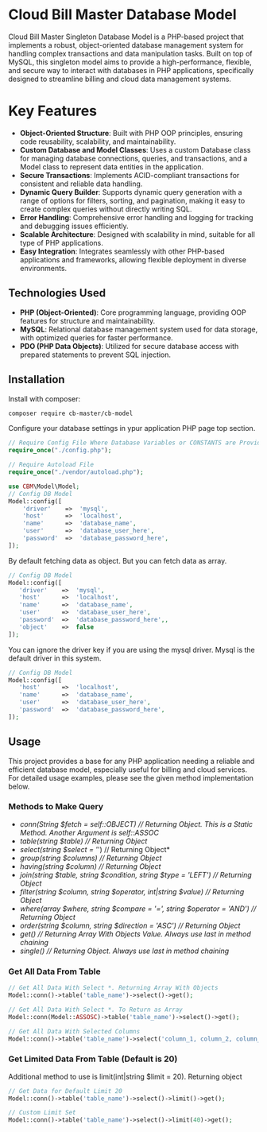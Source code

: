 # Cloud Bill Master Database Model
Cloud Bill Master Singleton Database Model is a PHP-based project that implements a robust, object-oriented database management system for handling complex transactions and data manipulation tasks. Built on top of MySQL, this singleton model aims to provide a high-performance, flexible, and secure way to interact with databases in PHP applications, specifically designed to streamline billing and cloud data management systems.

# Key Features
* <b>Object-Oriented Structure</b>: Built with PHP OOP principles, ensuring code reusability, scalability, and maintainability.</br>
* <b>Custom Database and Model Classes</b>: Uses a custom Database class for managing database connections, queries, and transactions, and a Model class to represent data entities in the application.</br>
* <b>Secure Transactions</b>: Implements ACID-compliant transactions for consistent and reliable data handling.</br>
* <b>Dynamic Query Builder</b>: Supports dynamic query generation with a range of options for filters, sorting, and pagination, making it easy to create complex queries without directly writing SQL.</br>
* <b>Error Handling</b>: Comprehensive error handling and logging for tracking and debugging issues efficiently.</br>
* <b>Scalable Architecture</b>: Designed with scalability in mind, suitable for all type of PHP applications.</br>
* <b>Easy Integration</b>: Integrates seamlessly with other PHP-based applications and frameworks, allowing flexible deployment in diverse environments.</br>

## Technologies Used
* <b>PHP (Object-Oriented)</b>: Core programming language, providing OOP features for structure and maintainability.</br>
* <b>MySQL</b>: Relational database management system used for data storage, with optimized queries for faster performance.</br>
* <b>PDO (PHP Data Objects)</b>: Utilized for secure database access with prepared statements to prevent SQL injection.</br>

## Installation
Install with composer:
```bash
composer require cb-master/cb-model
```
Configure your database settings in ypur application PHP page top section.
```php
// Require Config File Where Database Variables or CONSTANTS are Provided
require_once("./config.php");

// Require Autoload File
require_once("./vendor/autoload.php");

use CBM\Model\Model;
// Config DB Model
Model::config([
    'driver'    =>  'mysql',
    'host'      =>  'localhost',
    'name'      =>  'database_name',
    'user'      =>  'database_user_here',
    'password'  =>  'database_password_here',
]);

```
By default fetching data as object. But you can fetch data as array.
 ```php
// Config DB Model
Model::config([
    'driver'    =>  'mysql',
    'host'      =>  'localhost',
    'name'      =>  'database_name',
    'user'      =>  'database_user_here',
    'password'  =>  'database_password_here',,
    'object'    =>  false
]);
```
You can ignore the driver key if you are using the mysql driver. Mysql is the default driver in this system.
 ```php
// Config DB Model
Model::config([
    'host'      =>  'localhost',
    'name'      =>  'database_name',
    'user'      =>  'database_user_here',
    'password'  =>  'database_password_here',
]);
```
## Usage
This project provides a base for any PHP application needing a reliable and efficient database model, especially useful for billing and cloud services. For detailed usage examples, please see the given method implementation below.

### Methods to Make Query
* *conn(String $fetch = self::OBJECT) // Returning Object. This is a Static Method. Another Argument is self::ASSOC*
* *table(string $table) // Returning Object*
* *select(string $select = '*') // Returning Object*
* *group(string $columns) // Returning Object*
* *having(string $column) // Returning Object*
* *join(string $table, string $condition, string $type = 'LEFT') // Returning Object*
* *filter(string $column, string $operator, int|string $value) // Returning Object*
* *where(array $where, string $compare = '=', string $operator = 'AND') // Returning Object*
* *order(string $column, string $direction = 'ASC') // Returning Object*
* *get() // Returning Array With Objects Value. Always use last in method chaining*
* *single() // Returning Object. Always use last in method chaining*

### Get All Data From Table
```php
// Get All Data With Select *. Returning Array With Objects
Model::conn()->table('table_name')->select()->get();

// Get All Data With Select *. To Return as Array
Model::conn(Model::ASSOSC)->table('table_name')->select()->get();

// Get All Data With Selected Columns
Model::conn()->table('table_name')->select('column_1, column_2, column_3, .....')->get();
```

### Get Limited Data From Table (Default is 20)
Additional method to use is limit(int|string $limit = 20). Returning object
```php
// Get Data for Default Limit 20
Model::conn()->table('table_name')->select()->limit()->get();

// Custom Limit Set
Model::conn()->table('table_name')->select()->limit(40)->get();
```
